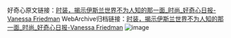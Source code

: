 好奇心原文链接：[时装，揭示伊斯兰世界不为人知的那一面_时尚_好奇心日报-Vanessa Friedman](https://www.qdaily.com/articles/3961.html)
WebArchive归档链接：[时装，揭示伊斯兰世界不为人知的那一面_时尚_好奇心日报-Vanessa Friedman](http://web.archive.org/web/20170128152547/http://www.qdaily.com/articles/3961.html)
![image](http://ww3.sinaimg.cn/large/007d5XDply1g3vdog5mhpj30u053hqv5)